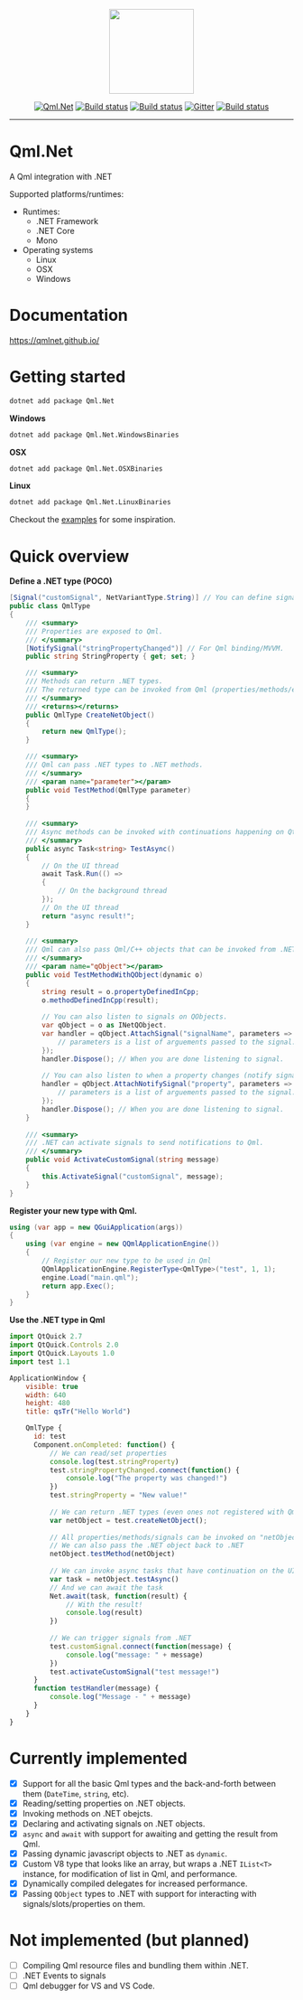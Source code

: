 <p align="center">
  <img src="https://qmlnet.github.io/qmlnet.png" width="150">
</p>

<p align="center">
    <a href="http://www.nuget.org/packages/Qml.Net/" rel="nofollow"><img src="https://img.shields.io/nuget/v/Qml.Net.svg?style=flat&label=Qml.Net" alt="Qml.Net" style="max-width:100%;"></a>
    <a href="https://travis-ci.com/qmlnet/qmlnet" rel="nofollow"><img src="https://travis-ci.com/qmlnet/qmlnet.svg?branch=develop" alt="Build status" style="max-width:100%;"></a>
    <a href="https://ci.appveyor.com/project/pauldotknopf/qmlnet/" rel="nofollow"><img src="https://ci.appveyor.com/api/projects/status/l0hh7ranqawj682y/branch/develop?svg=true" alt="Build status" style="max-width:100%;"></a>
    <a href="https://gitter.im/qmlnet/Lobby" rel="nofollow"><img src="https://img.shields.io/gitter/room/qmlnet/Lobby.svg?style=flat" alt="Gitter" style="max-width:100%;"></a>
    <a href="https://paypal.me/pauldotknopf" rel="nofollow"><img src="https://img.shields.io/badge/Donate-PayPal-green.svg" alt="Build status" style="max-width:100%;"></a>
</p>

------------------------

# Qml.Net 

A Qml integration with .NET

Supported platforms/runtimes:
* Runtimes:
  * .NET Framework
  * .NET Core
  * Mono
* Operating systems
  * Linux
  * OSX
  * Windows

# Documentation

https://qmlnet.github.io/

# Getting started

```bash
dotnet add package Qml.Net
```

**Windows**

```bash
dotnet add package Qml.Net.WindowsBinaries
```

**OSX**

```bash
dotnet add package Qml.Net.OSXBinaries
```

**Linux**

```bash
dotnet add package Qml.Net.LinuxBinaries
```

Checkout the [examples](https://github.com/qmlnet/qmlnet-examples) for some inspiration.

# Quick overview

**Define a .NET type (POCO)**

```c#
[Signal("customSignal", NetVariantType.String)] // You can define signals that Qml can listen to.
public class QmlType
{
    /// <summary>
    /// Properties are exposed to Qml.
    /// </summary>
    [NotifySignal("stringPropertyChanged")] // For Qml binding/MVVM.
    public string StringProperty { get; set; }

    /// <summary>
    /// Methods can return .NET types.
    /// The returned type can be invoked from Qml (properties/methods/events/etc).
    /// </summary>
    /// <returns></returns>
    public QmlType CreateNetObject()
    {
        return new QmlType();
    }

    /// <summary>
    /// Qml can pass .NET types to .NET methods.
    /// </summary>
    /// <param name="parameter"></param>
    public void TestMethod(QmlType parameter)
    {
    }
    
    /// <summary>
    /// Async methods can be invoked with continuations happening on Qt's main thread.
    /// </summary>
    public async Task<string> TestAsync()
    {
        // On the UI thread
        await Task.Run(() =>
        {
            // On the background thread
        });
        // On the UI thread
        return "async result!";
    }
    
    /// <summary>
    /// Qml can also pass Qml/C++ objects that can be invoked from .NET
    /// </summary>
    /// <param name="qObject"></param>
    public void TestMethodWithQObject(dynamic o)
    {
        string result = o.propertyDefinedInCpp;
        o.methodDefinedInCpp(result);
        
        // You can also listen to signals on QObjects.
        var qObject = o as INetQObject.
        var handler = qObject.AttachSignal("signalName", parameters => {
            // parameters is a list of arguements passed to the signal.
        });
        handler.Dispose(); // When you are done listening to signal.
        
        // You can also listen to when a property changes (notify signal).
        handler = qObject.AttachNotifySignal("property", parameters => {
            // parameters is a list of arguements passed to the signal.
        });
        handler.Dispose(); // When you are done listening to signal.
    }
    
    /// <summary>
    /// .NET can activate signals to send notifications to Qml.
    /// </summary>
    public void ActivateCustomSignal(string message)
    {
        this.ActivateSignal("customSignal", message);
    }
}
```

**Register your new type with Qml.**

```c#
using (var app = new QGuiApplication(args))
{
    using (var engine = new QQmlApplicationEngine())
    {
        // Register our new type to be used in Qml
        QQmlApplicationEngine.RegisterType<QmlType>("test", 1, 1);
        engine.Load("main.qml");
        return app.Exec();
    }
}
```

**Use the .NET type in Qml**

```js
import QtQuick 2.7
import QtQuick.Controls 2.0
import QtQuick.Layouts 1.0
import test 1.1

ApplicationWindow {
    visible: true
    width: 640
    height: 480
    title: qsTr("Hello World")

    QmlType {
      id: test
      Component.onCompleted: function() {
          // We can read/set properties
          console.log(test.stringProperty)
          test.stringPropertyChanged.connect(function() {
              console.log("The property was changed!")
          })
          test.stringProperty = "New value!"
          
          // We can return .NET types (even ones not registered with Qml)
          var netObject = test.createNetObject();
          
          // All properties/methods/signals can be invoked on "netObject"
          // We can also pass the .NET object back to .NET
          netObject.testMethod(netObject)
          
          // We can invoke async tasks that have continuation on the UI thread
          var task = netObject.testAsync()
          // And we can await the task
          Net.await(task, function(result) {
              // With the result!
              console.log(result)
          })
          
          // We can trigger signals from .NET
          test.customSignal.connect(function(message) {
              console.log("message: " + message)
          })
          test.activateCustomSignal("test message!")
      }
      function testHandler(message) {
          console.log("Message - " + message)
      }
    }
}
```

# Currently implemented

- [x] Support for all the basic Qml types and the back-and-forth between them (```DateTime```, ```string```, etc).
- [x] Reading/setting properties on .NET objects.
- [x] Invoking methods on .NET obejcts.
- [x] Declaring and activating signals on .NET objects.
- [x] ```async``` and ```await``` with support for awaiting and getting the result from Qml.
- [x] Passing dynamic javascript objects to .NET as ```dynamic```.
- [x] Custom V8 type that looks like an array, but wraps a .NET ```IList<T>``` instance, for modification of list in Qml, and performance.
- [x] Dynamically compiled delegates for increased performance.
- [x] Passing ```QObject``` types to .NET with support for interacting with signals/slots/properties on them.

# Not implemented (but planned)

- [ ] Compiling Qml resource files and bundling them within .NET.
- [ ] .NET Events to signals
- [ ] Qml debugger for VS and VS Code.
